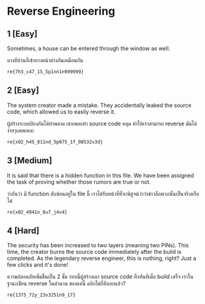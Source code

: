 # Reverse Engineering

## 1 [Easy]

Sometimes, a house can be entered through the window as well.

บางทีบ้านก็เข้าทางหน้าต่างกันเหมือนกัน

`re{7h3_c47_15_5p1nn1n999999}`

## 2 [Easy]

The system creator made a mistake. They accidentally leaked the source code, which allowed us to easily reverse it.

ผู้สร้างระบบป้องกันได้ทำพลาด เขาเพลอทำ source code หลุด ทำให้เราสามารถ reverse มันได้ง่ายๆเลยแหละ

`re{x02_h45_811nd_5p075_1f_08532v3d}`

## 3 [Medium]

It is said that there is a hidden function in this file. We have been assigned the task of proving whether those rumors are true or not.

ว่ากันว่า มี function ลับซ่อนอยู่ใน file นี้ เราได้รับหน้าที่ที่จะพิสูจน์ว่าว่าข่าวลือพวกนั้นเป็นจริงหรือไม่

`re{x02_4941n_8u7_j4v4}`

## 4 [Hard]

The security has been increased to two layers (meaning two PINs). This time, the creator burns the source code immediately after the build is completed. As the legendary reverse engineer, this is nothing, right? Just a few clicks and it's done!

ความปลอดภัยเพิ่มขึ้นเป็น 2 ชั้น รอบนี้ผู้สร้างเผา source code ทิ้งทันทีเมื่อ build เสร็จ เราในฐานะเชียน reverse ในตำนาน ของแค่นี้ คลิกไม่กี่ทีออกแล้ว?

`re{1375_72y_23v3251n9_17}`
